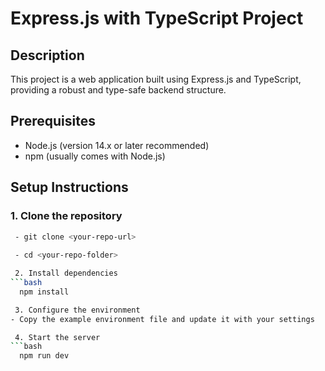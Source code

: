 # Express.js with TypeScript Project

## Description
This project is a web application built using Express.js and TypeScript, providing a robust and type-safe backend structure.

## Prerequisites
- Node.js (version 14.x or later recommended)
- npm (usually comes with Node.js)

## Setup Instructions

### 1. Clone the repository
```bash
 - git clone <your-repo-url> 
 
 - cd <your-repo-folder>

 2. Install dependencies
```bash
  npm install

 3. Configure the environment
- Copy the example environment file and update it with your settings

 4. Start the server
```bash
  npm run dev

